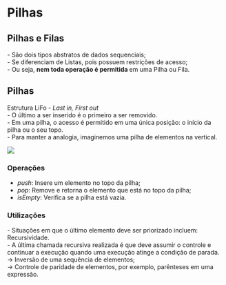 <h1> Pilhas </h1>
<h2> Pilhas e Filas </h2>
<p>
  - São dois tipos abstratos de dados sequenciais;
  <br>
  - Se diferenciam de Listas, pois possuem restrições de acesso;
  <br>
  - Ou seja, <strong> nem toda operação é permitida </strong> em uma Pilha ou Fila.
</p>
<h2> Pilhas </h2>
<p>
  Estrutura LiFo - <em> Last in, First out </em>
  <br>
  - O último a ser inserido é o primeiro a ser removido.
  <br>
  - Em uma pilha, o acesso é permitido em uma única posição: o início da pilha ou o seu topo.
  <br>
  - Para manter a analogia, imaginemos uma pilha de elementos na vertical.
</p>
<img src = "https://user-images.githubusercontent.com/59178745/182507130-ee336665-c19a-436a-ae5c-c56598ff5108.png">
<h3> Operações </h3>
<ul>
  <li> <em> push</em>: Insere um elemento no topo da pilha; </li>
  <li> <em> pop</em>: Remove e retorna o elemento que está no topo da pilha; </li>
  <li> <em> isEmpty</em>: Verifica se a pilha está vazia. </li>
</ul>
<h3> Utilizações </h3>
<p>
  - Situações em que o último elemento deve ser priorizado incluem: Recursividade.
  <br>
  - A última chamada recursiva realizada é que deve assumir o controle e continuar a execução quando uma execução atinge a condição de parada.
  <br>
  &rarr; Inversão de uma sequência de elementos;
  <br>
  &rarr; Controle de paridade de elementos, por exemplo, parênteses em uma expressão.
</p>
